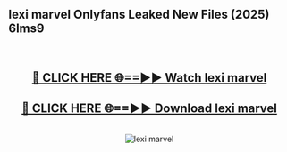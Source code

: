 <h2>lexi marvel Onlyfans Leaked New Files (2025) 6lms9</h2>
<br>
<div align="center">
<h2><a href="https://mediafiles.top/lexi_marvel&ref=git" rel="nofollow">🔴 CLICK HERE 🌐==►► Watch lexi marvel</a></h2>
<h2><a href="https://mediafiles.top/lexi_marvel&ref=git" rel="nofollow">🔴 CLICK HERE 🌐==►► Download lexi marvel</a></h2>
<br>
<a href="https://mediafiles.top/lexi_marvel&ref=git" rel="nofollow" data-target="animated-image.originalLink"><img src="https://i.ibb.co.com/xMMVF88/686577567.gif" alt="lexi marvel" style="max-width: 100%; display: inline-block;" data-target="animated-image.originalImage"></a>
</div>
<br>
<br>